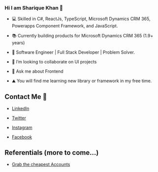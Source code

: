 ### Hi I am Sharique Khan 👋
- 💻 Skilled in C#, ReactJs, TypeScript, Microsoft Dynamics CRM 365, Powerapps Component Framework, and JavaScript.

- 📚 Currently building products for Microsoft Dynamics CRM 365 (1.9+ years)

- 💪 Software Engineer | Full Stack Developer | Problem Solver.

- 👯 I’m looking to collaborate on UI projects

- 💬 Ask me about Frontend

- ⛰️ You will find me learning new library or framework in my free time.

## Contact Me :man:
- [LinkedIn](https://www.linkedin.com/in/sharique-khan-673551159/)

- [Twitter](https://twitter.com/Sharique_khan_)

- [Instagram](https://www.instagram.com/shariquepathan)

- [Facebook](https://www.facebook.com/shariqueofficial)

## Referentials (more to come...)

- [Grab the cheapest Accounts](https://accountbot.io/ref/bf94358f-3476-9776-d501-9e8508690425)
